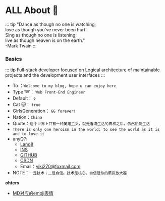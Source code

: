 
# ALL About :taxi:
::: tip
"Dance as though no one is watching;  
love as though you've never been hurt'  
Sing as though no one is listening;  
live as though heaven is on the earth."   
-Mark Twain
:::
### Basics
::: tip
Full-stack developer focused on Logical architecture of maintainable projects and the development user interfaces
::: 

- To ：`Welcome to my blog, hope u can enjoy here`
- Type :loop:： `Web Front-End Engineer`
- Default： `♀`
- Cat :cat:： `true`
- GirlsGeneration： `GG forever!`
- Nation：`China`
- Quote：`这个世界上只有一种英雄主义，就是看清生活的真相之后，依然热爱生活`
- `There is only one heroism in the world: to see the world as it is and to love it`
- anyQ?:
  - [Lang8](https://lang-8.com/1589676/journals)
  - [INS](https://instagram.com/yiki270)
  - [GITHUB](https://github.com/Tiffany270)
  - [CSDN](https://blog.csdn.net/qq_38277033)
  - Email：yiki270@foxmail.com
- NOTE：`一是技术；二是自信。技术是核心，自信是你的薪资放大器`

**ohters**

- [MD对应的emoji表情](https://www.webfx.com/tools/emoji-cheat-sheet/)
